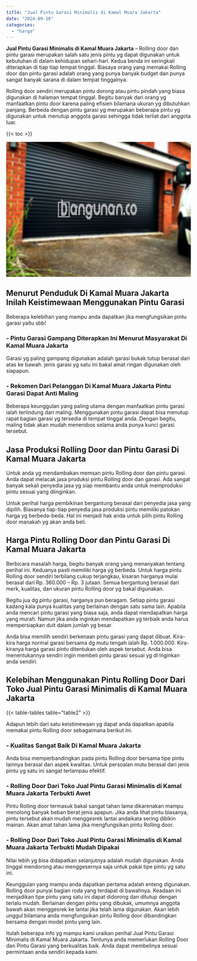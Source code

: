 ```yaml
---
title: "Jual Pintu Garasi Minimalis di Kamal Muara Jakarta"
date: "2024-09-10"
categories: 
  - "harga"
---
```


**Jual Pintu Garasi Minimalis di Kamal Muara Jakarta** – Rolling door dan pintu garasi merupakan salah satu jenis pintu yg dapat digunakan untuk kebutuhan di dalam kehidupan sehari-hari. Kedua benda ini seringkali diterapkan di tiap tiap tempat tinggal. Biasaya orang yang memakai Rolling door dan pintu garasi adalah orang yang punya banyak budget dan punya sangat banyak sarana di dalam tempat tinggalnya.

Rolling door sendiri merupakan pintu dorong atau pintu pindah yang biasa digunakan di halaman tempat tinggal. Begitu banyak dari orang yg manfaatkan pintu door karena paling efisien bilamana ukuran yg dibutuhkan panjang. Berbeda dengan pintu garasi yg merupakan beberapa pintu yg digunakan untuk menutup anggota garasi sehingga tidak terliat dari anggota luar.

{{< toc >}}

![Jual Pintu Garasi Minimalis di Kamal Muara Jakarta](/images/pintu-garasi-29.png)

## Menurut Penduduk Di Kamal Muara Jakarta Inilah Keistimewaan Menggunakan Pintu Garasi

Beberapa kelebihan yang mampu anda dapatkan jika mengfungsikan pintu garasi yaitu sbb!

### \- Pintu Garasi Gampang Diterapkan Ini Menurut Masyarakat Di Kamal Muara Jakarta

Garasi yg paling gampang digunakan adalah garasi bukak tutup berasal dari atas ke bawah. jenis garasi yg satu ini bakal amat ringan digunakan oleh siapapun.

### \- Rekomen Dari Pelanggan Di Kamal Muara Jakarta Pintu Garasi Dapat Anti Maling

Beberapa keunggulan yang paling utama dengan manfaatkan pintu garasi ialah terlindung dari maling. Menggunakan pintu garasi dapat bisa menutup rapat bagian garasi yg tersedia di tempat tinggal anda. Dengan begitu, maling tidak akan mudah menerobos selama anda punya kunci garasi tersebut.

## Jasa Produksi Rolling Door dan Pintu Garasi Di Kamal Muara Jakarta

Untuk anda yg mendambakan memsan pintu Rolling door dan pintu garasi. Anda dapat melacak jasa produksi pintu Rolling door dan garasi. Ada sangat banyak sekali penyedia jasa yg siap membantu anda untuk memproduksi pintu sesuai yang diinginkan.

Untuk perihal harga pembikinan bergantung berasal dari penyedia jasa yang dipilih. Biasanya tiap-tiap penyedia jasa produksi pintu memiliki patokan harga yg berbeda-beda. Hal ini menjadi hak anda untuk pilih pintu Rolling door manakah yg akan anda beli.

## Harga Pintu Rolling Door dan Pintu Garasi Di Kamal Muara Jakarta

Berbicara masalah harga, begitu banyak orang yang menanyakan tentang perihal ini. Keduanya pasti memiliki harga yg berbeda. Untuk harga pintu Rolling door sendiri terbilang cukup terjangkau, kisaran harganya mulai berasal dari Rp. 360.000 – Rp. 3 jutaan. Semua bergantung berasal dari merk, kualitas, dan ukuran pintu Rolling door yg bakal digunakan.

Begitu jua dg pintu garasi, harganya pun beragam. Setiap pintu garasi kadang kala punya kualitas yang berlainan dengan satu sama lain. Apabila anda mencari pintu garasi yang biasa saja, anda dapat mendapatkan harga yang murah. Namun jika anda inginkan mendapatkan yg terbaik anda harus mempersiapkan duit dalam jumlah yg besar.

Anda bisa memilih sendiri berkenaan pintu garasi yang dapat dibuat. Kira-kira harga normal garasi bersama dg mutu tengah ialah Rp. 1.000.000. Kira-kiranya harga garasi pintu ditentukan oleh aspek tersebut. Anda bisa menentukannya sendiri ingin membeli pintu garasi sesuai yg di inginkan anda sendiri.

## Kelebihan Menggunakan Pintu Rolling Door Dari Toko Jual Pintu Garasi Minimalis di Kamal Muara Jakarta

{{< table-tables table="table2" >}}

Adapun lebih dari satu keistimewaan yg dapat anda dapatkan apabila memakai pintu Rolling door sebagaimana berikut ini.

### \- Kualitas Sangat Baik Di Kamal Muara Jakarta

Anda bisa memperbandingkan pada pintu Rolling door bersama tipe pintu lainnya berasal dari aspek kwalitas. Untuk persoalan mutu berasal dari jenis pintu yg satu ini sangat terlampau efektif.

### \- Rolling Door Dari Toko Jual Pintu Garasi Minimalis di Kamal Muara Jakarta Terbukti Awet

Pintu Rolling door termasuk bakal sangat tahan lama dikarenakan mampu menolong banyak beban berat jenis apapun. Jika anda lihat pintu biasanya, pintu tersebut akan mudah menggesrek lantai andaikata sering dibikin mainan. Akan amat tahan lama jika mengfungsikan pintu Rolling door.

### \- Rolling Door Dari Toko Jual Pintu Garasi Minimalis di Kamal Muara Jakarta Terbukti Mudah Dipakai

Nilai lebih yg bisa didapatkan selanjutnya adalah mudah digunakan. Anda tinggal mendorong atau menggesernya saja untuk pakai tipe pintu yg satu ini.

Keunggulan yang mampu anda dapatkan pertama adalah enteng digunakan. Rolling door punyai bagian roda yang terdapat di bawahnya. Keadaan ini menjadikan tipe pintu yang satu ini dapat didorong dan ditutup dengan terlalu mudah. Berlainan dengan pintu yang dibukak, umumnya anggota bawah akan menggesrek ke lantai jika telah lama digunakan. Akan lebih unggul bilamana anda mengfungsikan pintu Rolling door dibandingkan bersama dengan model pintu yang lain.

Itulah beberapa info yg mampu kami uraikan perihal Jual Pintu Garasi Minimalis di Kamal Muara Jakarta. Tentunya anda memerlukan Rolling Door dan Pintu Garasi yang berkualitas baik. Anda dapat membelinya sesuai permintaan anda sendiri kepada kami.
